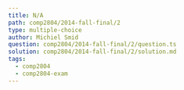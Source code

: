 ```yaml
---
title: N/A
path: comp2804/2014-fall-final/2
type: multiple-choice
author: Michiel Smid
question: comp2804/2014-fall-final/2/question.ts
solution: comp2804/2014-fall-final/2/solution.md
tags:
  - comp2804
  - comp2804-exam
---
```

